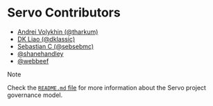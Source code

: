 # Servo Contributors

- [Andrei Volykhin (@tharkum)](https://github.com/tharkum)
- [DK Liao (@dklassic)](https://github.com/dklassic)
- [Sebastian C (@sebsebmc)](https://github.com/sebsebmc)
- [@shanehandley](https://github.com/shanehandley)
- [@webbeef](https://github.com/webbeef)

> [!NOTE]
> Check the [`README.md` file](README.md) for more information about the Servo project governance model.

